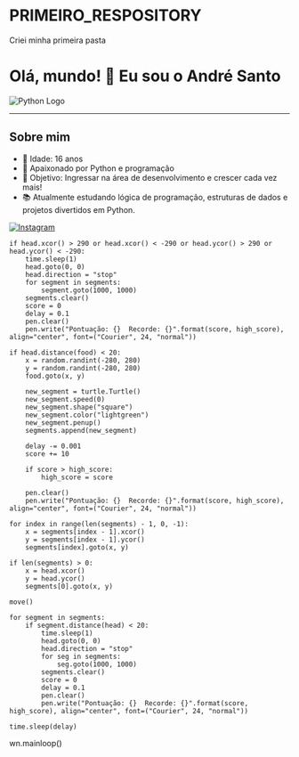 # PRIMEIRO_RESPOSITORY
Criei minha primeira pasta 
# Olá, mundo! 👋 Eu sou o André Santo

![Python Logo](https://upload.wikimedia.org/wikipedia/commons/c/c3/Python-logo-notext.svg)

---

## Sobre mim
- 👦 Idade: 16 anos  
- 🐍 Apaixonado por Python e programação  
- 🎯 Objetivo: Ingressar na área de desenvolvimento e crescer cada vez mais!  
- 📚 Atualmente estudando lógica de programação, estruturas de dados e projetos divertidos em Python.



[![Instagram](https://img.shields.io/badge/Instagram-E4405F?style=for-the-badge&logo=instagram&logoColor=white)](https://www.instagram.com/sants_andre0)  


    if head.xcor() > 290 or head.xcor() < -290 or head.ycor() > 290 or head.ycor() < -290:
        time.sleep(1)
        head.goto(0, 0)
        head.direction = "stop"
        for segment in segments:
            segment.goto(1000, 1000)
        segments.clear()
        score = 0
        delay = 0.1
        pen.clear()
        pen.write("Pontuação: {}  Recorde: {}".format(score, high_score), align="center", font=("Courier", 24, "normal"))

    if head.distance(food) < 20:
        x = random.randint(-280, 280)
        y = random.randint(-280, 280)
        food.goto(x, y)

        new_segment = turtle.Turtle()
        new_segment.speed(0)
        new_segment.shape("square")
        new_segment.color("lightgreen")
        new_segment.penup()
        segments.append(new_segment)

        delay -= 0.001
        score += 10

        if score > high_score:
            high_score = score
        
        pen.clear()
        pen.write("Pontuação: {}  Recorde: {}".format(score, high_score), align="center", font=("Courier", 24, "normal"))

    for index in range(len(segments) - 1, 0, -1):
        x = segments[index - 1].xcor()
        y = segments[index - 1].ycor()
        segments[index].goto(x, y)

    if len(segments) > 0:
        x = head.xcor()
        y = head.ycor()
        segments[0].goto(x, y)

    move()

    for segment in segments:
        if segment.distance(head) < 20:
            time.sleep(1)
            head.goto(0, 0)
            head.direction = "stop"
            for seg in segments:
                seg.goto(1000, 1000)
            segments.clear()
            score = 0
            delay = 0.1
            pen.clear()
            pen.write("Pontuação: {}  Recorde: {}".format(score, high_score), align="center", font=("Courier", 24, "normal"))

    time.sleep(delay)

wn.mainloop()
